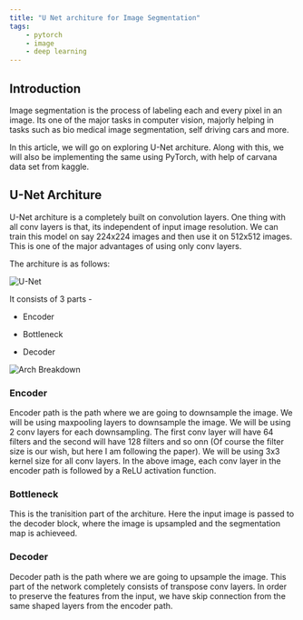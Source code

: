 ```yaml
---
title: "U Net architure for Image Segmentation"
tags: 
    - pytorch
    - image
    - deep learning
---
```

## Introduction

Image segmentation is the process of labeling each and every pixel in an image. Its one of the major tasks in computer vision, majorly helping in tasks such as bio medical image segmentation, self driving cars and more.

In this article, we will go on exploring U-Net architure. Along with this, we will also be implementing the same using PyTorch, with help of carvana data set from kaggle.

## U-Net Architure

U-Net architure is a completely built on convolution layers. One thing with all conv layers is that, its independent of input image resolution. We can train this model on say 224x224 images and then use it on 512x512 images. This is one of the major advantages of using only conv layers.

The architure is as follows:

![U-Net](https://i.imgur.com/i1zgbgu.png)

It consists of 3 parts -

* Encoder

* Bottleneck

* Decoder

![Arch Breakdown](https://i.imgur.com/5ZCNdwQ.png)

### Encoder

Encoder path is the path where we are going to downsample the image. We will be using maxpooling layers to downsample the image. We will be using 2 conv layers for each downsampling. The first conv layer will have 64 filters and the second will have 128 filters and so onn (Of course the filter size is our wish, but here I am following the paper). We will be using 3x3 kernel size for all conv layers. In the above image, each conv layer in the encoder path is followed by a ReLU activation function.

### Bottleneck

This is the tranisition part of the architure. Here the input image is passed to the decoder block, where the image is upsampled and the segmentation map is achieveed.

### Decoder

Decoder path is the path where we are going to upsample the image. This part of the network completely consists of transpose conv layers. In order to preserve the features from the input, we have skip connection from the same shaped layers from the encoder path. 

